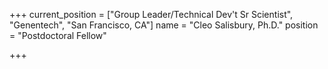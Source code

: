 +++
current_position = ["Group Leader/Technical Dev't Sr Scientist", "Genentech", "San Francisco, CA"]
name = "Cleo Salisbury, Ph.D."
position = "Postdoctoral Fellow"

+++

